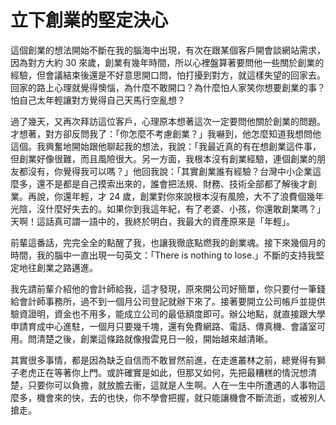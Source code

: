 # 立下創業的堅定決心

這個創業的想法開始不斷在我的腦海中出現，有次在跟某個客戶開會談網站需求，因為對方大約 30 來歲，創業有幾年時間，所以心裡盤算著要問他一些關於創業的經驗，但會議結束後還是不好意思開口問，怕打擾到對方，就這樣失望的回家去。回家的路上心理就覺得懊惱，為什麼不敢開口？為什麼怕人家笑你想要創業的事？怕自己太年輕讓對方覺得自己天馬行空亂想？

 過了幾天，又再次拜訪這位客戶，心理原本想著這次一定要問他關於創業的問題。才想著，對方卻反問我了：「你怎麼不考慮創業？」我嚇到，他怎麼知道我想問他這個。我興奮地開始跟他聊起我的想法，我說：「我最近真的有在想創業這件事，但創業好像很難，而且風險很大。另一方面，我根本沒有創業經驗，連個創業的朋友都沒有，你覺得我可以嗎？」他回我說：「其實創業誰有經驗？台灣中小企業這麼多，還不是都是自己摸索出來的，誰會把法規、財務、技術全部都了解後才創業。再說，你還年輕，才 24 歲，創業對你來說根本沒有風險，大不了浪費個幾年光陰，沒什麼好失去的。如果你到我這年紀，有了老婆、小孩，你還敢創業嗎？」天啊！這話真可謂一語中的，我終於明白，我最大的資產原來是「年輕」。

 前輩這番話，完完全全的點醒了我，也讓我徹底點燃我的創業魂。接下來幾個月的時間，我的腦中一直出現一句英文：「There is nothing to lose.」不斷的支持我堅定地往創業之路邁進。

 我先請前輩介紹他的會計師給我，這才發現，原來開公司好簡單，你只要付一筆錢給會計師事務所，過不到一個月公司登記就辦下來了。接著要開立公司帳戶並提供驗資證明，資金也不用多，能成立公司的最低額度即可。辦公地點，就直接跟大學申請育成中心進駐，一個月只要幾千塊，還有免費網路、電話、傳真機、會議室可用。問清楚之後，創業這條路就像撥雲見日一般，開始越來越清晰。

 其實很多事情，都是因為缺乏自信而不敢冒然前進，在走進叢林之前，總覺得有獅子老虎正在等著你上門。或許確實是如此，但那又如何，先把最糟糕的情況想清楚，只要你可以負擔，就放膽去衝，這就是人生啊。人在一生中所遭遇的人事物這麼多，機會來的快，去的也快，你不學會把握，就只能讓機會不斷流逝，或被別人搶走。